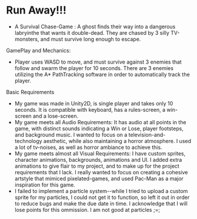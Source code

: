 # Run Away!!!
- A Survival Chase-Game : A ghost finds their way into a dangerous labryinthe that wants it double-dead. They are chased by 3 silly TV-monsters, and must survive long enough to escape. 

GamePlay and Mechanics: 
- Player uses WASD to move, and must survive against 3 enemies that follow and swarm the player for 10 seconds. There are 3 enemies utilizing the A* PathTracking software in order to automatically track the player. 

Basic Requirements
- My game was made in Unity2D, is single player and takes only 10 seconds. It is compatible with keyboard, has a rules-screen, a win-screen and a lose-screen.
- My game meets all Audio Requirements: It has audio at all points in the game, with distinct sounds indicating a Win or Lose, player footsteps, and background
  music. I wanted to focus on a television-and-technology aesthetic, while also maintaining a horror atmosphere. I used a lot of tv-noises, as well as horror ambiance to achieve this. 
- My game meets almost all Visual Requirements: I have custom sprites, character animations, backgrounds, animations and UI. I added extra animations to give flair to my project, and to make up for the project requirements that I lack. I really wanted to focus on creating a cohesive artstyle that mimiced pixelated-games, and used Pac-Man as a major inspiration for this game.  
- I failed to implement a particle system--while I tried to upload a custom sprite for my particles, I could not get it to function, so left it out in order to reduce bugs and make the due date in time.
  I acknowledge that I will lose points for this ommission. I am not good at particles ;=;




